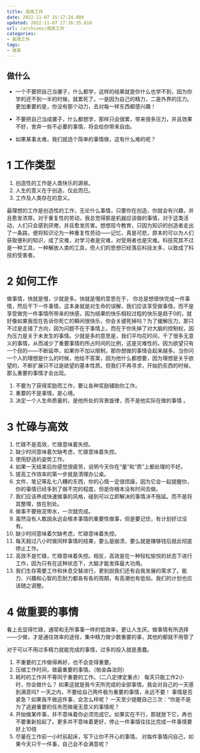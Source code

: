 ```yaml
---
title: 高效工作
date: 2022-11-07 15:17:24.889
updated: 2022-11-07 17:16:35.618
url: /archives/高效工作
categories: 
- 高效工作
tags: 
- 效率
---
```


## 做什么

- 一个不要把自己当骡子，什么都学，这样的结果就是你什么也学不到，因为你学的还不到一半的时候，就累死了。一是因为自己的精力，二是外界的压力。更加重要的是，你没有那个动力，去对每一样东西都感兴趣！
- 不要把自己当成骡子，什么都想学，那样只会很累，带来很多压力，并且效果不好，舍弃一些不必要的事情，将会给你带来自由。

- 如果某事太难，我们就选个简单的事情做，这有什么难的呢？

 # 1 **工作类型**

1. 创造性的工作是人类快乐的源泉。
2. 人生的意义在于创造，仅此而已。
3. 工作及人类存在的意义。

最理想的工作是创造性的工作，无论什么事情，只要你在创造，你就会有兴趣，并且愈发浓厚。对于重复性的劳动，我总觉得那是机器应该做的事情，对于这类活动，人们只会感到厌倦，并且愈发厉害。想想现今教育，只因为知识的创造者走出了一条路，便将知识沦为一种重复性劳动——记忆，真是可悲，原本的可以为人们获取便利的知识，成了灾难，对学习者是灾难，对受用者也是灾难。科技究其不过是一种工具，一种解放人类的工具，但人们的思想已经落后科技太多，以致成了科技的受害者。

# 2 **如何工作**

做事情，快就是慢，少就是多。快就是慢的意思在于， 你总是想很快完成一件事情，然后干下一件事情，这本身就是对生命的误解，我们应该享受做事情，而不是享受做完一件事情所带来的快感，因为结果的快乐相较过程的快乐是趋于0的，就好像如果我现在告诉你死亡的瞬间很快乐，你会关键死掉吗？为了缓解压力，那只不过是走错了方向，因为问题不在于事情上，而在于你失掉了对大脑的控制权，因为压力是关于未发生的事情。少就是多的意思是，我们平均花时间，干了很多无意义的事情，从而减少了重要事情的所占时间的比例，这是灾难性的。因为欲望只有一个目的——不断延申，如果你不加以限制，那你想做的事情会起来越多。当你问一个人的理想是什么的时候，他给不答案，因为他什么都想要，因为理想是关乎欲望的，不断扩展只不过是欲望的基本性质。但我们不再寻求，开始扔东西的时候，那么重要的事情才会出现。

1. 不要为了获得奖励而工作，要让各种奖励辅助你工作。
2. 重要的不是事情，是心境。
3. 决定一个人生命质量的，是他所处的背景旋律，而不是他实际在做的事情 。

# 3  **忙碌与高效**

1. 忙碌不是高效，忙碌意味着失控。
2. 缺少时间意味着欠缺考虑，忙碌意味着失控。
3. 使用舒适的姿势工作。
4. 如果一天结束后你感觉很疲劳，说明今天你在“量”和“质”上都处理的不好。
5. 提高工作效率的第一步就是清理办公桌。
6. 文件、笔记等乱七八糟的东西，你的心情一定很烦躁，因为它会一起提醒你，你的事情已经多到了做不完的程度，但是你根本没有时间去做。
7. 我们应该养成快速做事的风格，碰到可以立即解决的事情决不拖延。而不是将其整理，放在别处。
8. 做事不要拖泥带水，一次就完成。
9. 虽然没有人敢説永远会根本事情的重要性做事，但是要记住，有计划好过没有。
10. 缺少时间意味着欠缺考虑，忙碌意味着失控。
11. 每天超过八小时做同样事情的结果，要么是崩溃，要么就是赚够钱后就此彻底停止工作。
12. 高效不是忙碌，忙碌意味着失控。相反，高效是在一种轻松愉悦的状态下进行工作，因为只有在这种状态下，大脑才能发挥最大功用。
13. 我们生存需要工作和休息交替进行，更别説我们还有自我发展的需求了。能力、兴趣和心智的忍耐力都各有各的周期，有高潮也有低俗。我们的计划也应该随之调整。

# 4  **做重要的事情**

看上去显得忙碌，通常和无所事事一样的低效率，更让人生厌。做事情有所选择——少做，才是通往效率的途径，集中精力做少数重要的事，其他的都就不用管了

对于可以不用过多精力就能完成的事情，过多的投入就是愚蠢。

1. 不重要的工作做得再好，也不会变得重要。
2. 压缩工作时间，做最重要的事情。（帕金森法则）
3. 耗时的工作并不等同于重要的工作。（二八定律定重点） 每天只能工作2小时，你会做什么？ 如果这就是我今天所完成的全部事情，我会对自己的一天感到满意吗? 一天之内，不要给自己两件极为重要的事情，永远不要！ 事情是否紧急？如果我不做这件事，会怎么样呢？ 一天至少提醒自己三次：“你是不是为了逃避重要的任务而做毫无意义的事情呢？
4. 开始做某件事，并不意味着你必须完成它。如果实在不行，那就放下它，再也不要重新拾起了。更多并不意味着更好，停止一件事情往往比完成一件事情要好上10倍
5. 尽量在工作前一小时前起床，写下让你不开心的事情。 对每件事情问自己，如果今天只干一件事，自己会不会满意呢？